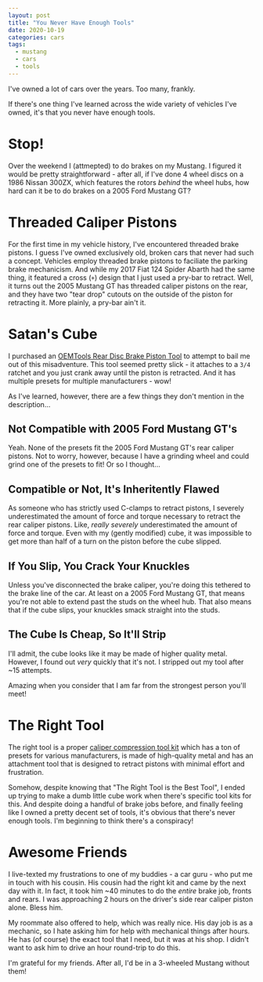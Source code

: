 ```yaml
---
layout: post
title: "You Never Have Enough Tools"
date: 2020-10-19
categories: cars
tags:
  - mustang
  - cars
  - tools
---
```


I've owned a lot of cars over the years. Too many, frankly.

If there's one thing I've learned across the wide variety of vehicles I've owned, it's that you never have enough tools.

# Stop!

Over the weekend I (attmepted) to do brakes on my Mustang. I figured it would be pretty straightforward - after all, if I've done 4 wheel discs on a 1986 Nissan 300ZX, which features the rotors _behind_ the wheel hubs, how hard can it be to do brakes on a 2005 Ford Mustang GT?

# Threaded Caliper Pistons

For the first time in my vehicle history, I've encountered threaded brake pistons. I guess I've owned exclusively old, broken cars that never had such a concept. Vehicles employ threaded brake pistons to faciliate the parking brake mechanicism. And while my 2017 Fiat 124 Spider Abarth had the same thing, it featured a cross (`+`) design that I just used a pry-bar to retract. Well, it turns out the 2005 Mustang GT has threaded caliper pistons on the rear, and they have two "tear drop" cutouts on the outside of the piston for retracting it. More plainly, a pry-bar ain't it.

# Satan's Cube

I purchased an <a href="https://www.autozone.com/test-scan-and-specialty-tools/brake-tool/oemtools-rear-disc-brake-piston-tool/2363_0_0" target="_blank">OEMTools Rear Disc Brake Piston Tool</a> to attempt to bail me out of this misadventure. This tool seemed pretty slick - it attaches to a `3/4` ratchet and you just crank away until the piston is retracted. And it has multiple presets for multiple manufacturers - wow!

As I've learned, however, there are a few things they don't mention in the description...

## Not Compatible with 2005 Ford Mustang GT's

Yeah. None of the presets fit the 2005 Ford Mustang GT's rear caliper pistons. Not to worry, however, because I have a grinding wheel and could grind one of the presets to fit! Or so I thought...

## Compatible or Not, It's Inheritently Flawed

As someone who has strictly used C-clamps to retract pistons, I severely underestimated the amount of force and torque necessary to retract the rear caliper pistons. Like, _really severely_ underestimated the amount of force and torque. Even with my (gently modified) cube, it was impossible to get more than half of a turn on the piston before the cube slipped.

## If You Slip, You Crack Your Knuckles

Unless you've disconnected the brake caliper, you're doing this tethered to the brake line of the car. At least on a 2005 Ford Mustang GT, that means you're not able to extend past the studs on the wheel hub. That also means that if the cube slips, your knuckles smack straight into the studs.

## The Cube Is Cheap, So It'll Strip

I'll admit, the cube looks like it may be made of higher quality metal. However, I found out _very_ quickly that it's not. I stripped out my tool after ~15 attempts.

Amazing when you consider that I am far from the strongest person you'll meet!

# The Right Tool

The right tool is a proper [caliper compression tool kit](https://smile.amazon.com/gp/product/B01FW3U26G/ref=ppx_yo_dt_b_asin_title_o02_s00?ie=UTF8&psc=1) which has a ton of presets for various manufacturers, is made of high-quality metal and has an attachment tool that is designed to retract pistons with minimal effort and frustration.

Somehow, despite knowing that "The Right Tool is the Best Tool", I ended up trying to make a dumb little cube work when there's specific tool kits for this. And despite doing a handful of brake jobs before, and finally feeling like I owned a pretty decent set of tools, it's obvious that there's never enough tools. I'm beginning to think there's a conspiracy!

# Awesome Friends

I live-texted my frustrations to one of my buddies - a car guru - who put me in touch with his cousin. His cousin had the right kit and came by the next day with it. In fact, it took him ~40 minutes to do the _entire_ brake job, fronts and rears. I was approaching 2 hours on the driver's side rear caliper piston alone. Bless him.

My roommate also offered to help, which was really nice. His day job is as a mechanic, so I hate asking him for help with mechanical things after hours. He has (of course) the exact tool that I need, but it was at his shop. I didn't want to ask him to drive an hour round-trip to do this.

I'm grateful for my friends. After all, I'd be in a 3-wheeled Mustang without them!
